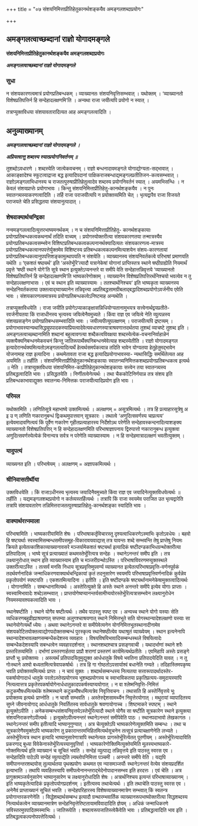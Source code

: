 +++
title = "०७ संशयनिमित्ताप्रीतिहेतुकानर्थशङ्कयैव अमङ्गलशब्दाप्रयोगः"

+++


## अमङ्गलत्वाच्छब्दानां राज्ञो योगादमङ्गले

**संशयनिमित्ताप्रीतिहेतुकानर्थशङ्कयैव अमङ्गलशब्दाप्रयोगः**

***अमङ्गलत्वाच्छब्दानां राज्ञो योगादमङ्गले***

### **सुधा**

न संशयकारणत्वमात्रं प्रयोगप्रतिबन्धकम् । व्याख्यानतः संशयनिवृत्तिसम्भवात् । यथोक्तम् । ‘व्याख्यानतो विशेषप्रतिपत्तिर्न हि सन्देहादलक्षणमि’ति । अन्यथा राजा जयीत्यपि प्रयोगो न स्यात् ।

तत्राप्युक्तविधया संशयावतारादित्यत आह अमङ्गलत्वादिति ।

## **अनुव्याख्यानम्**

***अमङ्गलत्वाच्छब्दानां राज्ञो योगादमङ्गले ।***

***अप्रियत्वात्तु शब्दस्य स्यात्प्रयोगनिवर्तनम् ॥***

तुशब्दोऽवधारणे । शब्दस्येति जात्येकवचनम् । राज्ञो बन्धनादावमङ्गले योगाद्योग्यता-सद्भावात् । आकाङ्क्षादेश्च स्फुटत्वाद्राजा बद्ध इत्यादिपदानां पाक्षिकराजबन्धाद्यमङ्गलप्रतीतिजन-कत्वसम्भवात् । राज्ञोऽमङ्गलाभिधानस्य च राजतत्पुरुषाप्रीतिहेतुत्वादेव शब्दस्य प्रयोगनिवर्तनं स्यात् । अयमभिसन्धिः । न केवलं संशयप्राप्तेः प्रयोगाभावः । किन्तु संशयनिमित्ताप्रीतिहेतु-कानर्थशङ्कयैव । न पुनः स्वातन्त्र्यस्याकरणत्वादिति । तर्हि राजा पराजयीत्यपि न प्रयोक्तव्यमिति चेत् । भृत्यद्वारैव राजा विजयते पराजयते चेति प्रसिद्धतया संशयानुत्पादात् ।

### **शेषवाक्यार्थचन्द्रिका**

नन्वमङ्गलत्वादित्युत्तरभाष्यमनर्थकम् । न च संशयनिमित्ताप्रीतिहेतु- कानर्थशङ्कायाः प्रयोगप्रतिबन्धकत्वकथनार्थं तदिति वाच्यम् । प्रयोगस्योक्तरीत्या संशयकारणतया तन्मात्रस्यैव प्रयोगप्रतिबन्धकत्वसम्भवेन विशिष्टप्रतिबन्धकत्वकल्पनानर्थक्यादित्यतः संशयकारणत्व-मात्रस्य प्रयोगप्रतिबन्धकत्वानपपत्तेर्युक्तमेव विशिष्टस्य प्रतिबन्धकत्वकल्पनमित्याशयेन संशय-कारणतायां प्रयोगप्रतिबन्धकत्वानुपपत्तिशङ्कामुत्थापयति न संशयेति । व्याख्यानस्य संशयनिवर्तकत्वे परिभाषां प्रमाणयति यथेति ॥ ‘एकशतं षष्ठ्यर्थ’ इति ‘अस्तेर्भूरि’त्यादौ यत्रानेकेषां योगानां प्राप्तिस्तत्र स्थाने षष्ठीग्राह्येति नियमार्थं प्रवृत्ते ‘षष्ठी स्थाने योगे’ति सूत्रे स्थान इत्युक्तेऽप्यनन्तरे वा समीपे वेति सन्देहात्तन्निवृत्तये ‘व्याख्यानतो विशेषप्रतिपत्तिर्न हि सन्देहादलक्षणमि’ति भाष्यकारेणोक्तम् । व्याख्यानेन विशेषप्रतिपत्तिरर्थनिश्चयो भवत्येव न तु सन्देहाल्लक्षणाभासः । एवं च स्थान इति व्याख्यास्यामः । ततश्चार्थनिश्चय’ इति भाष्यकृता व्याख्यनस्य सन्देहनिवर्तकताया उक्तत्वाद्य्वाख्यानेन तन्निवृत्त्या अप्रतिबद्धसामग्रीबलाद्बद्धादिशब्दप्रयोगोऽवर्जनीय एवेति भावः । संशयकारणत्वमात्रस्य प्रयोगप्रतिबन्धकत्वेऽनिष्टमाह अन्यथेति ।

तत्राप्युक्तविधयेति । राजा जयीति प्रयोगेऽप्याकाङ्क्षासन्निधियोग्यतानामुभयत्र सत्त्वेनार्थद्वयप्रतीते-रवर्जनीयतया किं राजाधीनस्य भृत्यस्य जयित्वेनैवमुच्यते । किंवा राज्ञ एव जयित्वे नेति व्युत्पन्नस्य संशयप्रसङ्गेन प्रयोगप्रतिबन्धसम्भवादिति भावः । जयीत्यपीत्युपलक्षणम् । पराजयीत्यपि द्रष्टव्यम् । प्रयोगाभावस्यान्यथासिद्ध्युपपादकस्याप्रियत्वादेवेत्यवधारणस्यात्राश्रवणात्तदर्थतया तुशब्दं व्याचष्टे तुशब्द इति । अमङ्गलत्वाच्छब्दानामिति शब्दानां बहुत्वावगत्या शब्दैकत्वविवक्षया शब्दस्येत्येक-वचनानिर्वाहान्नेनं व्यक्त्यैक्यनिबन्धनमेकवचनं किन्तु जातिरूपार्थैक्यनिबन्धनमेवेत्याह शब्दस्येतीति । राज्ञो योगादमङ्गल इत्यादेरानर्थक्यमित्यतोऽमङ्गलत्वादित्यर्थे हेत्वर्थसमर्पकत्वान्न तदिति भावेन योग्यतया हेतुहेतुमद्भावेन योजनामाह राज्ञ इत्यादिना । कथमेतावता राजा बद्ध इत्यादिप्रयोगाभावस्या- न्यथासिद्धिः समर्थितेत्यत आह अयमिति ॥ तर्हीति । संशयनिमित्ताप्रीतिहेतुकानर्थशङ्कायाः स्वातन्त्र्यनिमित्तकशब्दप्रयोगप्रतिबन्धकत्व इत्यर्थः ॥ नेति । तत्राप्युक्तविधया संशयनिमित्त-काप्रीतिहेतुकानर्थशङ्कायाः सत्त्वेन तया स्वातन्त्र्यस्य प्रतिबद्धत्वादिति भावः । प्रसिद्धतयेति । निर्णीतत्वेनेत्यर्थः । तथा चैककोटिनिर्णयान्न तत्र संशय इति प्रतिबन्धकाभावाद्युक्तः स्वातन्त्र्य-निमित्तकः पराजयीत्यादिप्रयोग इति भावः ।

### **परिमल**

यथोक्तमिति । लणितिसूत्रे महाभाष्ये उक्तमित्यर्थः । अलक्षणम् = असूत्रमित्यर्थः । तत्र हि प्रत्याहारसूत्रेषु अ इ उ ण् लणिति णकारानुबन्धं द्विःकथमुपात्तवान् सूत्रकारः । तथात्वे ‘अणुदित्सवर्णस्य चाप्रत्यय’ इत्येवमादावणित्ययं किं पूर्वेण णकारेण गृहीतप्रत्याहारस्य निर्देशोऽथ परेणेति सन्देहावस्कन्दनादित्याशङ्क्य व्याख्यानतो विशेषप्रतिपत्तिर् न हि सन्देहादलक्षणमिति परिभाषाज्ञापनाय द्विरुपात्तो णकारानुबन्ध इत्युक्त्वा अणुदित्सवर्णस्येत्येकं विनान्यत्र सर्वत्र न परेणेति व्याख्यास्यामः । न हि सन्देहमात्रादलक्षणं भवतीत्युक्तम् ।

### **यादुपत्यं**

व्याख्यनत इति । परिभाषेयम् । अलक्षणम् = अज्ञापकमित्यर्थः ।

### **श्रीनिवासतीर्थीया**

उक्तविधयेति । किं राजाऽधीनस्य भृत्यस्य जयादिनैवमुच्यते किंवा राज्ञ एव जयादिनेत्युक्तविधयेत्यर्थः ॥ तर्हीति । यद्यमङ्गलशब्दप्रयोगो न कर्तव्यस्तर्हित्यर्थः । तत्रापि किं राजा स्वयमेव पराजित उत भृत्यद्वारेति तत्रापि संशयावतारेण तन्निमित्तराजतत्पुरुषाप्रातिहेतु-कानर्थशङ्का स्यादिति भावः ।

### **वाक्यार्थरत्नमाला**

परिभाषामिति । भाष्यकारीयामिति शेषः । परिभाषाकर्तृविचारस्तु दृश्यत्वाधिकरणेऽस्माभिः कृतोऽवधेयः । बहवो हि षष्ट्यर्थाः स्वस्वामिसम्बन्धसमीपसमूह-विकारावयवाद्यास् तत्र यावन्तः शब्दे सम्भवन्ति तेषु प्राप्तेषु नियमः क्रियते इत्येतत्काशिकाव्याख्यानावसरे मञ्जर्यामेकशतं षष्ट्यर्था इत्यादिकं षष्टीदण्डकाभिधग्रन्थोक्तरीत्या प्रतिपादितम् । भाष्ये सूत्रं प्रत्याख्यातं कथमस्तेर्भूरित्यत्र सन्देहः । स्थानेऽनन्तरं समीप इति । तत्र लक्ष्यानुरोधात् स्थान इति व्याख्यास्याम इति च मञ्जरीग्रन्थोऽस्ति । परिभाषाविवरणमप्युक्तस्थले उक्तरीत्याऽस्ति । तत्सर्वं मनसि निधाय सूत्रप्रवृत्तिमुपवर्ण्य व्याख्यानत इत्येतत्परिभाषाप्रवृत्ति-वर्णनपूर्वकं तदर्थवर्णनादिकं जन्माधिकरणवाक्यार्थचन्द्रिकायां कृतं तदनुसारेण स्वयमपि परिभाषाप्रवृत्तिवर्णनादिकं कुर्वन्नेव प्रकृतोपयोगं स्पष्टयति । एकशतमित्यादिना । इतीति । इति षष्टीदण्डके षष्ट्यर्थानामनेकेषामुक्तत्वादित्यर्थः । योगानामिति । सम्बन्धानामित्यर्थः । अस्तेरित्युक्ते हि अस्तेः स्थाने अनन्तरे समीपे इत्येव योगाः प्राप्ताः । स्वस्वामिभावादेः शब्देऽसम्भवात् । प्राप्तयोगेष्वप्यानन्तर्यसामीप्ययोरस्तेर्भूरित्यत्रासम्भवेन लक्ष्यानुरोधेन नियमस्यावश्यकत्वादिति भावः ।

स्थानेषष्टीति । स्थाने योगैव षष्टीत्यर्थः । तथैव पाठस्तु स्पष्ट एव । अन्यच्च स्थाने योगो यस्याः सेति व्यधिकरणबहुव्रीह्याश्रयणात् सप्तम्या अलुगश्चाश्रयणात् स्थाने निमित्तभूते सति योगस्थान्यादेशलक्षणो यस्याः सा स्थानेयोगेत्यर्थो ध्येयः । अथवा स्थानेऽनन्तरे वा समीपेवेत्यनेन योगनिमित्तभूतस्थानादीनामेव संशयकोटितयोक्तत्वाद्योगपदोक्तसम्बन्धं पुरस्कृत्य स्थानेषष्ठीत्येव यथाश्रुतं व्याख्येयम् । स्थान इत्यनेनापि स्थान्यादेशभावलक्षणसम्बन्धैकदेशस्य व्यवहारः । विषयविषयिभावादिसम्बन्धस्थले विषयित्वादेः सम्बन्धैकदेशस्यापि सबन्धत्वेन व्यवहारदर्शनात् । स्थानशब्दश्चात्र प्रसङ्गवाची । यथादर्भाणां स्थाने शरैः प्रस्तरितव्यमिति । दर्भाणां प्रस्तरणार्हतया प्राप्रौ शराणां प्रस्तरणं कार्यमित्यर्थप्रतीतेः । एवमिहापि अस्तेः प्रसङ्गे प्राप्तौ भूः प्रयोक्तव्यः । अस्त्यर्थं प्रतिपादयितुमुद्युक्त आर्धधातुके विषये भवतिना प्रतिपादयेदिति यावत् । न तु गोःस्थाने अश्वो बध्यतामित्यत्रेवापकर्षार्थः । तत्र हि गा गोष्ठतोऽपसार्याश्वं बधानेति गम्यते । तदिहास्तिमपकृष्य भवति प्रयोक्तव्यमित्यर्थः प्राप्तः । न चायं युक्तः । शब्दार्थसम्बन्धस्य नित्यतया सत्तारूपादर्थादस्तेर-पकर्षायोगादार्ध धातुके परतोऽस्तेरप्रयोगस्य भूशब्दप्रयोगस्य च स्वाभाविकतया प्रकृतिप्रत्यय-समुदायस्यापि नित्यत्वात्तत्र प्रकृतेरपकर्षायोगेनार्धधातुकादपकर्षस्याप्ययोगात् । न वा श्लेष्मनिवृत्ति-निमित्तं कटुकमौषधमित्यर्थके श्लेष्मस्थाने कटुकमौषधमित्यत्रेव निवृत्तिवचनः । तथासति हि अस्तेर्निवृत्तये भूः प्रयोक्तव्य इत्यर्थः प्राप्नोति । न चासौ सम्भवति । अस्तेरुद्देशसामर्थ्येन निवृत्तेरयोगात् । मथुरायां व्यापादितस्य सुघ्ने जीवनायोगाद् आर्धधातुके निवर्तितस्य सार्वधातुके श्रवणायोगाच्च । शिष्टमाकरे स्पष्टम् । स्थाने इत्युक्तेऽपीति । अनेकसम्बन्धसंशयनिवृत्तयेऽस्तेर्भूरित्यादौ स्थाने योगैव सा षष्टीति सूत्रकारेण स्थाने इत्युक्त्या संशयनिराकरणेऽपीत्यर्थः । इत्युक्तेऽपीत्यनन्तरं स्थानेऽनन्तरं समीपेवेति पाठः । स्थानपदाभावो लेखकागतः । स्थानेऽनन्तरं समीप इतीत्यादि भाष्यानुगुण्यात् । अत्र चेत्युक्तेऽपि भाष्यकारेणेत्युक्तमिति सम्बन्धः । तथा च सूत्रकारेणैवमुक्तेऽपि भाष्यकारेण तु प्रकारान्तरमभिहितमित्यर्थसूचनेन तत्सूत्रं प्रत्याचक्षाणेनेति लभ्यते । अस्तेर्भूरित्यत्र स्थान इत्यादि भाष्यानुसारेणात्रापि स्थानेत्यतः प्रागस्तेर्भूरित्येतत् पूरणीयम् । अस्तेर्भूरित्यादाविति प्रकरणाद् बुध्या विवेकेनास्तेर्भूरित्यस्यानुवृत्तिर्वा । भाष्यकारेणोक्तिमित्युक्तेयमिति मूलस्यभाष्यकारे-णोक्तमित्यर्थ इति व्याख्यानं च सूचितं भवति । सन्देहं व्युत्पाद्य तन्निवृत्तये इति पाठस्तु स्वरस एव । सन्देहादिति पाठेऽपि सन्देहं व्युत्पाद्येति ल्यब्लोपनिमित्ता पञ्चमी । अनन्तरे समीपे वेति । यद्यपि समीपानन्तरशब्दयोस् तुल्यार्थतया पृथक्प्रयोगः कथमत एव न्यासमञ्जर्योः स्थानेऽनन्तरं वेत्येव संशयप्रदर्शित इत्याभाति । तथापि व्यवहितस्यापि समीपत्वेनानन्तराद्भेदेनोपादानसम्भव इति हरदत्तः । एवं चेति । अत्र प्रागुक्तमञ्जर्यनुसारेण भाष्यानुसारेण च लक्ष्यानुरोधादिति शेषः । अत्रार्थनिश्चय इत्यन्तं परिभाषाव्याख्यानम् । इति भाष्यकृतेत्यादिकं प्रकृतोपयोगप्रदर्शनम् । इतीत्यस्य तथाचेत्यर्थः । इति तथाचेति पाठस्तु स्वरस एव । अनेनैवं प्राप्ताख्यानं सूचितं भवति । सन्देहपरिहारस्य विशेषव्याख्यानमात्रेण सम्भवात् किं स्वतन्त्र प्रयोगान्तरकरणेनेति । सिद्धेशब्दार्थसम्बन्ध इत्यादौ ग्रन्थारम्भवार्तिक व्याख्यानरूपभाष्योक्तरीत्या सिद्धशब्दस्य नित्यार्थकत्वेन व्याख्यानमात्रेण सन्देहनिवृत्तेरिष्टतायामविवादादिति ज्ञेयम् । अधिकं जन्माधिकरणे सविस्तरमुपपादितमस्माभिः । जातिरूपेति । शब्दत्वरूपजातिस्त्वेकैवेति भावः । प्रतिबद्धत्वादिति भाव इति । प्रतिबद्धत्वकल्पनोपपत्तेरित्यर्थः ।





